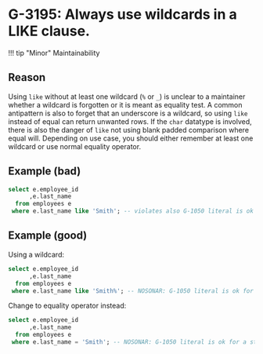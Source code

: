 # G-3195: Always use wildcards in a LIKE clause.

!!! tip "Minor"
    Maintainability

## Reason

Using `like` without at least one wildcard (`%` or `_`) is unclear to a maintainer whether a wildcard is forgotten or it is meant as equality test. A common antipattern is also to forget that an underscore is a wildcard, so using `like` instead of equal can return unwanted rows. If the `char` datatype is involved, there is also the danger of `like` not using blank padded comparison where equal will. Depending on use case, you should either remember at least one wildcard or use normal equality operator.

## Example (bad)

``` sql
select e.employee_id
      ,e.last_name
  from employees e
 where e.last_name like 'Smith'; -- violates also G-1050 literal is ok for a standalone query
```

## Example (good)

Using a wildcard:

``` sql
select e.employee_id
      ,e.last_name
  from employees e
 where e.last_name like 'Smith%'; -- NOSONAR: G-1050 literal is ok for a standalone query
```

Change to equality operator instead:

``` sql
select e.employee_id
      ,e.last_name
  from employees e
 where e.last_name = 'Smith'; -- NOSONAR: G-1050 literal is ok for a standalone query
```